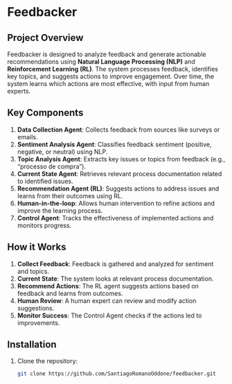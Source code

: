 # Feedbacker

## Project Overview

Feedbacker is designed to analyze feedback and generate actionable recommendations using **Natural Language Processing (NLP)** and **Reinforcement Learning (RL)**. The system processes feedback, identifies key topics, and suggests actions to improve  engagement. Over time, the system learns which actions are most effective, with input from human experts.

## Key Components

1. **Data Collection Agent**: Collects feedback from sources like surveys or emails.
2. **Sentiment Analysis Agent**: Classifies feedback sentiment (positive, negative, or neutral) using NLP.
3. **Topic Analysis Agent**: Extracts key issues or topics from feedback (e.g., “processo de compra”).
4. **Current State Agent**: Retrieves relevant process documentation related to identified issues.
5. **Recommendation Agent (RL)**: Suggests actions to address issues and learns from their outcomes using RL.
6. **Human-in-the-loop**: Allows human intervention to refine actions and improve the learning process.
7. **Control Agent**: Tracks the effectiveness of implemented actions and monitors progress.

## How it Works

1. **Collect Feedback**: Feedback is gathered and analyzed for sentiment and topics.
2. **Current State**: The system looks at relevant process documentation.
3. **Recommend Actions**: The RL agent suggests actions based on feedback and learns from outcomes.
4. **Human Review**: A human expert can review and modify action suggestions.
5. **Monitor Success**: The Control Agent checks if the actions led to improvements.

## Installation

1. Clone the repository:
   ```bash
   git clone https://github.com/SantiagoRomanoOddone/feedbacker.git
